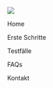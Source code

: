 <div class="footer-bar">

  <div class="footer-top-items">
  
  [<img src="../assets/content/Logo_XS2ASandbox.png" class="logo">](https://dev-dynamicsandbox-developerportalui.cloud.adorsys.de/home)
  
  <div>
  
  [<a class="footer-item">Home</a>](https://dev-dynamicsandbox-developerportalui.cloud.adorsys.de/home)
  
  [<a class="footer-item">Erste Schritte</a>](https://dev-dynamicsandbox-developerportalui.cloud.adorsys.de/getting-started) 
  
  [<a class="footer-item">Testfälle</a>](https://dev-dynamicsandbox-developerportalui.cloud.adorsys.de/test-cases/redirect)
  
  [<a class="footer-item">FAQs</a>](https://dev-dynamicsandbox-developerportalui.cloud.adorsys.de/page/faq)  
  
  [<a class="footer-item">Kontakt</a>](https://dev-dynamicsandbox-developerportalui.cloud.adorsys.de/page)
  
  </div>
  
  </div>
 
   <div class ="social-media">
   
  [<i class="social-media-icon fab fa-facebook-f"></i>](https://www.facebook.com/adorsysGmbH")
  [<i class="social-media-icon fab fa-twitter"></i>](https://twitter.com/adorsys)
  [<i class="social-media-icon fab fa-xing"></i>](https://www.xing.com/companies/adorsysgmbh%26cokg)
  [<i class="social-media-icon fab fa-linkedin-in"></i>](https://www.linkedin.com/company/adorsys)
    
   </div>
  
</div>
